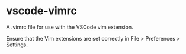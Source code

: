 # vscode-vimrc
A .vimrc file for use with the VSCode vim extension.

Ensure that the Vim extensions are set correctly in File > Preferences > Settings.